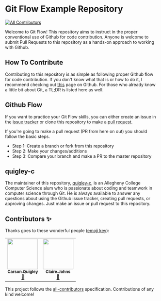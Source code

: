 # Git Flow Example Repository
<!-- ALL-CONTRIBUTORS-BADGE:START - Do not remove or modify this section -->
[![All Contributors](https://img.shields.io/badge/all_contributors-2-orange.svg?style=flat-square)](#contributors-)
<!-- ALL-CONTRIBUTORS-BADGE:END -->

Welcome to Git Flow! This repository aims to instruct in the proper conventional
use of Github for code contribution. Anyone is welcome to submit Pull Requests
to this repository as a hands-on approach to working with Github.

## How To Contribute

Contributing to this repository is as simple as following proper Github flow for
code contribution. If you don't know what that is or how to do it, I recommend
checking out [this](https://guides.github.com/introduction/flow/) page on Github.
For those who already know a little bit about Git, a TL;DR is listed here as well.

## Github Flow

If you want to practice your Git Flow skills, you can either create an issue
in the [issue tracker](https://github.com/quigley-c/git-flow-example/issues)
or clone this repository to make a [pull request](
https://github.com/quigley-c/git-flow-example-pulls).

If you're going to make a pull request (PR from here on out) you should follow
the basic steps.

- Step 1: Create a branch or fork from this repository
- Step 2: Make your changes/additions
- Step 3: Compare your branch and make a PR to the master repository

## quigley-c

The maintainer of this repository, [quigley-c](https://github.com:quigley-c), is
an Allegheny College Computer Science alum who is passionate about coding and
teamwork in computer science through Git. He is always available to answer any
questions about using the Github issue tracker, creating pull requests, or
approving changes. Just make an issue or pull request to this repository.

## Contributors ✨

Thanks goes to these wonderful people ([emoji key](https://allcontributors.org/docs/en/emoji-key)):

<!-- ALL-CONTRIBUTORS-LIST:START - Do not remove or modify this section -->
<!-- prettier-ignore-start -->
<!-- markdownlint-disable -->
<table>
  <tr>
    <td align="center"><a href="http://quigleyc.com"><img src="https://avatars1.githubusercontent.com/u/35495466?v=4" width="100px;" alt=""/><br /><sub><b>Carson Quigley</b></sub></a><br /><a href="https://github.com/quigley-c/git-flow-example/commits?author=quigley-c" title="Documentation">📖</a></td>
    <td align="center"><a href="https://github.com/johnsc1"><img src="https://avatars3.githubusercontent.com/u/42869556?v=4" width="100px;" alt=""/><br /><sub><b>Claire Johns</b></sub></a><br /><a href="https://github.com/quigley-c/git-flow-example/commits?author=johnsc1" title="Documentation">📖</a></td>
  </tr>
</table>

<!-- markdownlint-enable -->
<!-- prettier-ignore-end -->
<!-- ALL-CONTRIBUTORS-LIST:END -->

This project follows the [all-contributors](https://github.com/all-contributors/all-contributors) specification. Contributions of any kind welcome!
